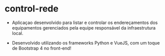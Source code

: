 # control-rede
- Aplicaçao desenvolvido para listar e controlar os endereçamentos dos equipamentos gerenciados pela equipe responsável da infraestrutura local.

- Desenvolvido utilizando os frameworks Python e VueJS, com um toque de Bootstrap 4 no front-end!
